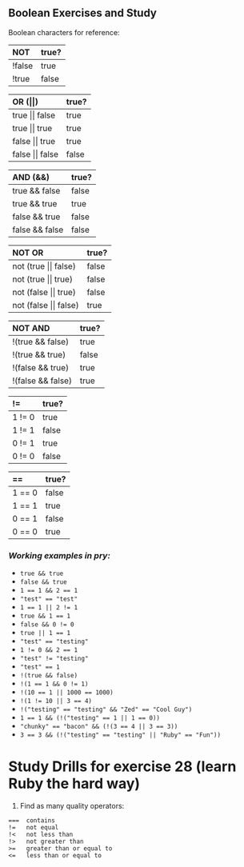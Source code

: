 

## Boolean Exercises and Study

Boolean characters for reference:  

| NOT    | true? |
| :----- | :---- |
| !false | true  |
| !true  | false |

| OR (\|\|)        | true? |
| :--------------- | :---- |
| true \|\| false  | true  |
| true \|\| true   | true  |
| false \|\| true  | true  |
| false \|\| false | false |

| AND (&&)       | true? |
| :------------- | :---- |
| true && false  | false |
| true && true   | true  |
| false && true  | false |
| false && false | false |

| NOT OR                 | true? |
| :--------------------- | :---- |
| not (true \|\| false)  | false |
| not (true \|\| true)   | false |
| not (false \|\| true)  | false |
| not (false \|\| false) | true  |

| NOT AND           | true? |
| :---------------- | :---- |
| !(true && false)  | true  |
| !(true && true)   | false |
| !(false && true)  | true  |
| !(false && false) | true  |

| !=     | true? |
| :----- | :---- |
| 1 != 0 | true  |
| 1 != 1 | false |
| 0 != 1 | true  |
| 0 != 0 | false |

| ==     | true? |
| :----- | :---- |
| 1 == 0 | false |
| 1 == 1 | true  |
| 0 == 1 | false |
| 0 == 0 | true  |

### _Working examples in pry:_  

* `true && true`  
* `false && true`   
* `1 == 1 && 2 == 1`  
* `"test" == "test"`  
* `1 == 1 || 2 != 1`  
* `true && 1 == 1`  
* `false && 0 != 0`  
* `true || 1 == 1`  
* `"test" == "testing"`  
* `1 != 0 && 2 == 1`  
* `"test" != "testing"`  
* `"test" == 1`  
* `!(true && false)`  
* `!(1 == 1 && 0 != 1)`  
* `!(10 == 1 || 1000 == 1000)`  
* `!(1 != 10 || 3 == 4)`  
* `!("testing" == "testing" && "Zed" == "Cool Guy")`  
* `1 == 1 && (!("testing" == 1 || 1 == 0))`  
* `"chunky" == "bacon" && (!(3 == 4 || 3 == 3))`  
* `3 == 3 && (!("testing" == "testing" || "Ruby" == "Fun"))`  


# Study Drills for exercise 28 (learn Ruby the hard way)  

1. Find as many quality operators:
  ```
  ===  contains
  !=   not equal
  !<   not less than
  !>   not greater than
  >=   greater than or equal to
  <=   less than or equal to
  ```
